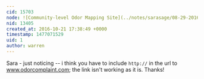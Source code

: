 ```yaml
---
cid: 15703
node: ![Community-level Odor Mapping Site](../notes/sarasage/08-29-2016/community-level-odor-mapping-site)
nid: 13405
created_at: 2016-10-21 17:38:49 +0000
timestamp: 1477071529
uid: 1
author: warren
---
```


Sara - just noticing -- i think you have to include `http://` in the url to www.odorcomplaint.com; the link isn't working as it is. Thanks!